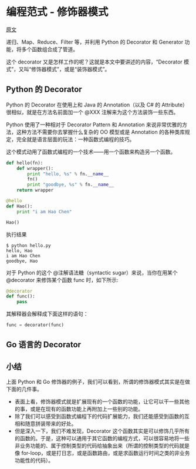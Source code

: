 # 编程范式 - 修饰器模式

[原文](https://time.geekbang.org/column/article/2723)

递归、Map、Reduce、Filter 等，并利用 Python 的 Decorator 和 Generator 功能，将多个函数组合成了管道。

这个 decorator 又是怎样工作的呢？这就是本文中要讲述的内容，“Decorator 模式”，又叫“修饰器模式”，或是“装饰器模式”。

## Python 的 Decorator

Python 的 Decorator 在使用上和 Java 的 Annotation（以及 C# 的 Attribute）很相似，就是在方法名前面加一个 @XXX 注解来为这个方法装饰一些东西。

Python 使用了一种相对于 Decorator Pattern 和 Annotation 来说非常优雅的方法，这种方法不需要你去掌握什么复杂的 OO 模型或是 Annotation 的各种类库规定，完全就是语言层面的玩法：一种函数式编程的技巧。

这个模式动用了函数式编程的一个技术——用一个函数来构造另一个函数。

```Python
def hello(fn):
    def wrapper():
        print "hello, %s" % fn.__name__
        fn()
        print "goodbye, %s" % fn.__name__
    return wrapper

@hello
def Hao():
    print "i am Hao Chen"

Hao()
```
执行结果
```
$ python hello.py
hello, Hao
i am Hao Chen
goodbye, Hao
```

对于 Python 的这个 @注解语法糖（syntactic sugar）来说，当你在用某个 @decorator 来修饰某个函数 func 时，如下所示:
```Python
@decorator
def func():
    pass
```
其解释器会解释成下面这样的语句：
```Python
func = decorator(func)
```

## Go 语言的 Decorator

## 小结
上面 Python 和 Go 修饰器的例子，我们可以看到，所谓的修饰器模式其实是在做下面的几件事。
- 表面上看，修饰器模式就是扩展现有的一个函数的功能，让它可以干一些其他的事，或是在现有的函数功能上再附加上一些别的功能。
- 除了我们可以感受到函数式编程下的代码扩展能力，我们还能感受到函数的互相和随意拼装带来的好处。
- 但是深入一下，我们不难发现，Decorator 这个函数其实是可以修饰几乎所有的函数的。于是，这种可以通用于其它函数的编程方式，可以很容易地将一些非业务功能的、属于控制类型的代码给抽象出来（所谓的控制类型的代码就是像 for-loop，或是打日志，或是函数路由，或是求函数运行时间之类的非业务功能性的代码）。
